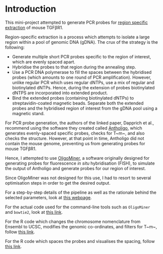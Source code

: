 # Introduction

This mini-project attempted to generate PCR probes for [region specific extraction](https://bmcgenomics.biomedcentral.com/articles/10.1186/s12864-016-2836-6) of mouse TGFβR1.

Region-specific extraction is a process which attempts to isolate a large region within a pool of genomic DNA (gDNA). The crux of the strategy is the following:

* Generate multiple short PCR probes specific to the region of interest, which are evenly spaced apart.
* Hybridise the probes to that region during the annealing step.
* Use a PCR DNA polymerase to fill the spaces between the hybridised probes (which amounts to one round of PCR amplification). However, unlike regular PCR which uses regular dNTPs, use a mix of regular and biotinylated dNTPs. Hence, during the extension of probes biotinylated dNTPS are  incorporated into extended product.
* Bind the extended probes (containing biotinylated dNTPs) to streptavidin-coated magnetic beads. Separate  both the extended probes and the hybridised region of interest from the gDNA pool using a magnetic stand.

For PCR probe generation, the authors of the linked paper, Dapprich et al., recommend using the software they created called [Antholigo](https://antholigo.chop.edu/), which generates evenly-spaced specific probes, checks for T~m~, and also checks the structure. However, at that point in time, Antholigo did not contain the mouse genome, preventing us from generating probes for mouse TGFβR1.

Hence, I attempted to use [OligoMiner](https://github.com/beliveau-lab/OligoMiner), a software originally designed for generating probes for fluorescence *in situ* hybridisation (FISH), to simulate the output of Antholigo and generate probes for our region of interest.

Since OligoMiner was not designed for this use, I had to resort to several optimisation steps in order to get the desired output.

For a step-by-step details of the pipeline as well as the rationale behind the selected parameters, look at [this webpage](https://kkkaslikar.github.io/making-evenly-spaced-probes/oligominer-new-pipeline-explanation.html).

For the actual code used for the command-line tools such as `OligoMiner` and `bowtie2`, look at [this link](https://kkkaslikar.github.io/making-evenly-spaced-probes/pipeline.html).

For the R code which changes the chromosome nomenclature from Ensembl to UCSC, modifies the genomic co-ordinates, and filters for T~m~, follow [this link](https://kkkaslikar.github.io/making-evenly-spaced-probes/checking-chromosome-number.nb.html).

For the R code which spaces the probes and visualises the spacing, follow [this link](https://kkkaslikar.github.io/making-evenly-spaced-probes/spacing-probes.nb.html).




